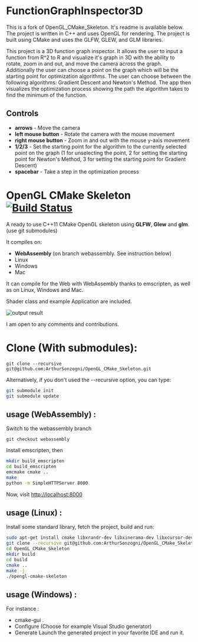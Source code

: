 FunctionGraphInspector3D
========================

This is a fork of OpenGL_CMake_Skeleton. It's readme is available below. The project is written in C++ and uses OpenGL for rendering. The project is built using CMake and uses the GLFW, GLEW, and GLM libraries.

This project is a 3D function graph inspector. It allows the user to input a function from R^2 to R and visualize it's graph in 3D with the ability to rotate, zoom in and out, and move the camera across the graph. Additionally the user can choose a point on the graph which will be the starting point for optimization algorithms. The user can choose between the following algorithms: Gradient Descent and Newton's Method. The app then visualizes the optimization process showing the path the algorithm takes to find the minimum of the function.

Controls
------------------------

- **arrows** - Move the camera
- **left mouse button** - Rotate the camera with the mouse movement
- **right mouse button** - Zoom in and out with the mouse y-axis movement
- **1/2/3** - Set the starting point for the algorithm to the currently selected point on the graph (1 for unselecting the point, 2 for setting the starting point for Newton's Method, 3 for setting the starting point for Gradient Descent)
- **spacebar** - Take a step in the optimization process


OpenGL CMake Skeleton [![Build Status](https://travis-ci.org/ArthurSonzogni/OpenGL_CMake_Skeleton.svg?branch=master)](https://travis-ci.org/ArthurSonzogni/OpenGL_CMake_Skeleton)
=======================

A ready to use C++11 CMake OpenGL skeleton using **GLFW**, **Glew** and **glm**. (use git submodules)

It compiles on:
 * **WebAssembly**  (on branch webassembly. See instruction below)
 * Linux
 * Windows
 * Mac

It can compile for the Web with WebAssembly thanks to emscripten, as well as on
Linux, Windows and Mac.

Shader class and example Application are included.

![output result](output.gif)

I am open to any comments and contributions.

Clone (With submodules):
========================

```
git clone --recursive git@github.com:ArthurSonzogni/OpenGL_CMake_Skeleton.git
```

Alternatively, if you don't used the --recursive option, you can type:
```bash
git submodule init
git submodule update
```

usage (WebAssembly) : 
---------------------
Switch to the webassembly branch
```
git checkout webassembly
```

Install emscripten, then
```bash
mkdir build_emscripten
cd build_emscripten
emcmake cmake ..
make
python -m SimpleHTTPServer 8000
```

Now, visit [http://localhost:8000](http://localhost:8000)

usage (Linux) : 
---------------
Install some standard library, fetch the project, build and run:
```bash
sudo apt-get install cmake libxrandr-dev libxinerama-dev libxcursor-dev libxi-dev libgl1-mesa-dev libglu1-mesa-dev
git clone --recursive git@github.com:ArthurSonzogni/OpenGL_CMake_Skeleton.git
cd OpenGL_CMake_Skeleton
mkdir build
cd build
cmake ..
make -j
./opengl-cmake-skeleton
```

usage (Windows) :
-----------------
For instance :
* cmake-gui .
* Configure (Choose for example Visual Studio generator)
* Generate
Launch the generated project in your favorite IDE and run it.

